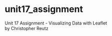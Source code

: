 # unit17_assignment
Unit 17 Assignment - Visualizing Data with Leaflet</br>
by Christopher Reutz</br>
